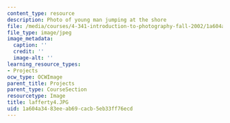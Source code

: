 ```yaml
---
content_type: resource
description: Photo of young man jumping at the shore
file: /media/courses/4-341-introduction-to-photography-fall-2002/1a604a3483eeab69cacb5eb33ff76ecd_lafferty4.JPG
file_type: image/jpeg
image_metadata:
  caption: ''
  credit: ''
  image-alt: ''
learning_resource_types:
- Projects
ocw_type: OCWImage
parent_title: Projects
parent_type: CourseSection
resourcetype: Image
title: lafferty4.JPG
uid: 1a604a34-83ee-ab69-cacb-5eb33ff76ecd
---
```

